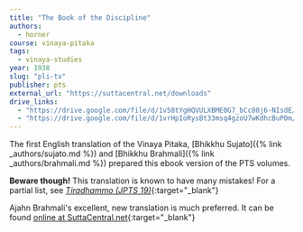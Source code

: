 ```yaml
---
title: "The Book of the Discipline"
authors:
  - horner
course: vinaya-pitaka
tags:
  - vinaya-studies
year: 1938
slug: "pli-tv"
publisher: pts
external_url: "https://suttacentral.net/downloads"
drive_links:
  - "https://drive.google.com/file/d/1v58tYgHQVULXBME0G7_bCc80j6-NIsdE/view?usp=drivesdk"
  - "https://drive.google.com/file/d/1vrHpIoRysBt33msq4gzoU7wKdhcBuP0m/view?usp=drivesdk"
---
```


The first English translation of the Vinaya Pitaka, [Bhikkhu Sujato]({% link _authors/sujato.md %}) and [Bhikkhu Brahmali]({% link _authors/brahmali.md %}) prepared this ebook version of the PTS volumes.

**Beware though!** This translation is known to have many mistakes! For a partial list, see [*Tiradhammo (JPTS 19)*](https://archive.org/download/jpts-xix-1993/Corrections%20to%20The%20Book%20of%20Discipline-%20Thiradhammo_text.pdf){:target="_blank"}

Ajahn Brahmali's excellent, new translation is much preferred. It can be found [online at SuttaCentral.net](https://suttacentral.net/pitaka/vinaya/pli-tv-vi){:target="_blank"}
